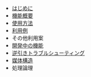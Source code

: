 - [はじめに](introduction.md)
- [機能概要](features.md)
- [使用方法](usage.md)
- [利用例](advanced_usage.md)
- その他利用案
- [開発中の機能](features_in_development.md)
- [逆引きトラブルシューティング](trouble_shooting.md)
- [媒体構造](data_structure.md)
- 処理論理
